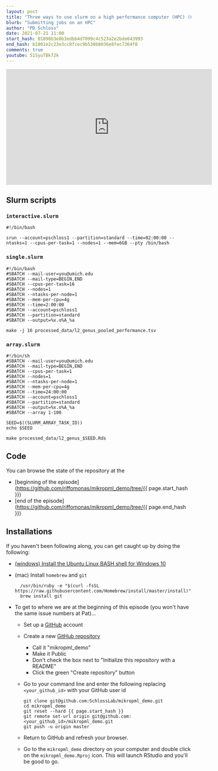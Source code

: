 ```yaml
---
layout: post
title: "Three ways to use slurm on a high performance computer (HPC) (CC130)"
blurb: "Submitting jobs on an HPC"
author: "PD Schloss"
date: 2021-07-21 11:00
start_hash: 01898b3e8b3edbb4d7099c4c523a2e2bde643993
end_hash: b1801e2c23e3cc8fcec9b530b8036e8fec7364f8
comments: true
youtube: 51SyuTBk72k
---
```


<iframe style="margin: 0 auto;display:block;" width="560" height="315" src="https://www.youtube.com/embed/{{ page.youtube }}" frameborder="0" allow="accelerometer; autoplay; encrypted-media; gyroscope; picture-in-picture" allowfullscreen></iframe>

## Slurm scripts

### `interactive.slurm`
```
#!/bin/bash

srun --account=pschloss1 --partition=standard --time=02:00:00 --ntasks=1 --cpus-per-task=1 --nodes=1 --mem=6GB --pty /bin/bash
```

### `single.slurm`
```
#!/bin/bash
#SBATCH --mail-user=you@umich.edu
#SBATCH --mail-type=BEGIN,END
#SBATCH --cpus-per-task=16
#SBATCH --nodes=1
#SBATCH --ntasks-per-node=1
#SBATCH --mem-per-cpu=4g
#SBATCH --time=2:00:00
#SBATCH --account=pschloss1
#SBATCH --partition=standard
#SBATCH --output=%x.o%A_%a

make -j 16 processed_data/l2_genus_pooled_performance.tsv
```

### `array.slurm`

```
#!/bin/sh
#SBATCH --mail-user=you@umich.edu
#SBATCH --mail-type=BEGIN,END
#SBATCH --cpus-per-task=1
#SBATCH --nodes=1
#SBATCH --ntasks-per-node=1
#SBATCH --mem-per-cpu=4g
#SBATCH --time=24:00:00
#SBATCH --account=pschloss1
#SBATCH --partition=standard
#SBATCH --output=%x.o%A_%a
#SBATCH --array 1-100

SEED=$((SLURM_ARRAY_TASK_ID))
echo $SEED

make processed_data/l2_genus_$SEED.Rds
```

## Code

You can browse the state of the repository at the
* [beginning of the episode](https://github.com/riffomonas/mikropml_demo/tree/{{ page.start_hash }})
* [end of the episode](https://github.com/riffomonas/mikropml_demo/tree/{{ page.end_hash }})


## Installations

If you haven't been following along, you can get caught up by doing the following:

* [(windows) Install the Ubuntu Linux BASH shell for Windows 10](https://itsfoss.com/install-bash-on-windows/)
* (mac) Install `homebrew` and `git`
  ```
	/usr/bin/ruby -e "$(curl -fsSL https://raw.githubusercontent.com/Homebrew/install/master/install)"
	brew install git
	```

* To get to where we are at the beginning of this episode (you won't have the same issue numbers at Pat)...
  - Set up a [GitHub](https://www.github.com) account
  - Create a new [GitHub repository](https://github.com/new)
    - Call it "mikropml_demo"
    - Make it Public
    - Don't check the box next to "Initialize this repository with a README"
    - Click the green "Create repository" button
  - Go to your command line and enter the following replacing `<your_github_id>` with your GitHub user id

		git clone git@github.com:SchlossLab/mikropml_demo.git
		cd mikropml_demo
		git reset --hard {{ page.start_hash }}
		git remote set-url origin git@github.com:<your_github_id>/mikropml_demo.git
		git push -u origin master

  - Return to GitHub and refresh your browser.
  - Go to the `mikropml_demo` directory on your computer and double click on the `mikropml_demo.Rproj` icon. This will launch RStudio and you'll be good to go.
